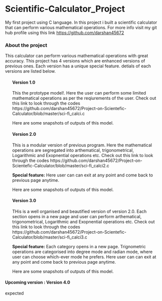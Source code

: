 # Scientific-Calculator_Project
My first project using C language. In this project i built a scientific calculator that can perform various mathematical operations.  For more info visit my git hub profile using this link https://github.com/darshan45672

<h3>About the project</h3>
<p>This calculator can perform various mathematical operations with great accuracy. This project has 4 versions which are enhanced versions of previous ones. Each version has a unique special feature. detials of each versions are listed below.</p>
<ul>
  <ls>
   <h4>Version 1.0 </h4>
    <p>This the prototype model!. Here the user can perform some limited mathematical operations as per the reqiurements of the user. Check out this link to look through the codes https://github.com/darshan45672/Project-on-Scientefic-Calculator/blob/master/sci-fi_calci.c</p>
    <p>Here are some snapshots of outputs of this model.</p>
   <h4>Version 2.0 </h4>
    <p>This is a modular version of previous program. Here the mathematical operations are segregated into arthematical, trigonometrical, Logarithmic and Exopnential operations etc. Check out this link to look through the codes https://github.com/darshan45672/Project-on-Scientefic-Calculator/blob/master/sci-fi_calci2.c</p>
    <p><b>Special feature:</b> Here user can can exit at any point and come back to previous page anytime.</p>
    <p>Here are some snapshots of outputs of this model.</p>
    <h4>Version 3.0</h4>
    <p>THis is a well organised and beautified version of version 2.0. Each section opens in a new page and user can perform arthematical, trigonometrical, Logarithmic and Exopnential operations etc. Check out this link to look through the codes https://github.com/darshan45672/Project-on-Scientefic-Calculator/blob/master/sci-fi_calci3.c</p>
    <p><b>Special feature:</b> Each category opens in a new page. Trignometric operations are categorised into degree mode and radian mode, where user can choose which-ever mode he prefers.  Here user can can exit at any point and come back to previous page anytime.</p>
    <p>Here are some snapshots of outputs of this model.</p></p>
  </ls>  
</ul>
<h4><b>Upcoming version</b> : Version 4.0</h4>
<p>expected</p>
